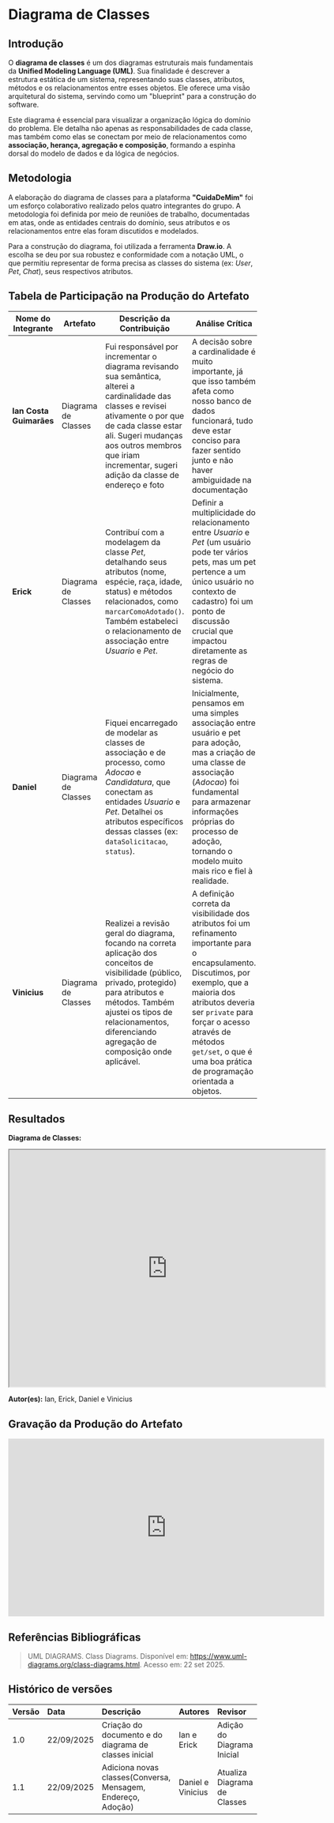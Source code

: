 # Diagrama de Classes

## **Introdução**

O **diagrama de classes** é um dos diagramas estruturais mais fundamentais da **Unified Modeling Language (UML)**. Sua finalidade é descrever a estrutura estática de um sistema, representando suas classes, atributos, métodos e os relacionamentos entre esses objetos. Ele oferece uma visão arquitetural do sistema, servindo como um "blueprint" para a construção do software.

Este diagrama é essencial para visualizar a organização lógica do domínio do problema. Ele detalha não apenas as responsabilidades de cada classe, mas também como elas se conectam por meio de relacionamentos como **associação, herança, agregação e composição**, formando a espinha dorsal do modelo de dados e da lógica de negócios.

## **Metodologia**

A elaboração do diagrama de classes para a plataforma **"CuidaDeMim"** foi um esforço colaborativo realizado pelos quatro integrantes do grupo. A metodologia foi definida por meio de reuniões de trabalho, documentadas em atas, onde as entidades centrais do domínio, seus atributos e os relacionamentos entre elas foram discutidos e modelados.

Para a construção do diagrama, foi utilizada a ferramenta **Draw.io**. A escolha se deu por sua robustez e conformidade com a notação UML, o que permitiu representar de forma precisa as classes do sistema (ex: *User*, *Pet*, *Chat*), seus respectivos atributos.

## **Tabela de Participação na Produção do Artefato**

<center>

| <center>Nome do<br>Integrante | <center>Artefato | <center>Descrição da<br>Contribuição | <center>Análise Crítica | <center>Link Comprobatório |
| :--- | :--- | :--- | :--- | :--- |
| **Ian Costa Guimarães** | Diagrama de Classes | Fui responsável por incrementar o diagrama revisando sua semântica, alterei a cardinalidade das classes e revisei ativamente o por que de cada classe estar ali. Sugeri mudanças aos outros membros que iriam incrementar, sugeri adição da classe de endereço e foto | A decisão sobre a cardinalidade é muito importante, já que isso também afeta como nosso banco de dados funcionará, tudo deve estar conciso para fazer sentido junto e não haver ambiguidade na documentação | [Modelagem Assincrona](https://unbbr.sharepoint.com/:v:/s/ArqDSW-G4/Eesdv8N0QR9BsW_p5MG-ta0BhTy4trpN996hKh2j0QsfdA?e=G2vTci&nav=eyJyZWZlcnJhbEluZm8iOnsicmVmZXJyYWxBcHAiOiJTdHJlYW1XZWJBcHAiLCJyZWZlcnJhbFZpZXciOiJTaGFyZURpYWxvZy1MaW5rIiwicmVmZXJyYWxBcHBQbGF0Zm9ybSI6IldlYiIsInJlZmVycmFsTW9kZSI6InZpZXcifX0%3D) |
| **Erick** | Diagrama de Classes | Contribuí com a modelagem da classe *Pet*, detalhando seus atributos (nome, espécie, raça, idade, status) e métodos relacionados, como `marcarComoAdotado()`. Também estabeleci o relacionamento de associação entre *Usuario* e *Pet*. | Definir a multiplicidade do relacionamento entre *Usuario* e *Pet* (um usuário pode ter vários pets, mas um pet pertence a um único usuário no contexto de cadastro) foi um ponto de discussão crucial que impactou diretamente as regras de negócio do sistema. | [Ata 01](https://unbarqdsw2025-2-turma01.github.io/2025.2-T01-G4_CuidaDeMim_Entrega_02/#/Projeto/IniciativasExtras/ata_01) |
| **Daniel** | Diagrama de Classes | Fiquei encarregado de modelar as classes de associação e de processo, como *Adocao* e *Candidatura*, que conectam as entidades *Usuario* e *Pet*. Detalhei os atributos específicos dessas classes (ex: `dataSolicitacao`, `status`). | Inicialmente, pensamos em uma simples associação entre usuário e pet para adoção, mas a criação de uma classe de associação (*Adocao*) foi fundamental para armazenar informações próprias do processo de adoção, tornando o modelo muito mais rico e fiel à realidade. | [Ata 01](https://unbarqdsw2025-2-turma01.github.io/2025.2-T01-G4_CuidaDeMim_Entrega_02/#/Projeto/IniciativasExtras/ata_01) |
| **Vinicius** | Diagrama de Classes | Realizei a revisão geral do diagrama, focando na correta aplicação dos conceitos de visibilidade (público, privado, protegido) para atributos e métodos. Também ajustei os tipos de relacionamentos, diferenciando agregação de composição onde aplicável. | A definição correta da visibilidade dos atributos foi um refinamento importante para o encapsulamento. Discutimos, por exemplo, que a maioria dos atributos deveria ser `private` para forçar o acesso através de métodos `get/set`, o que é uma boa prática de programação orientada a objetos. | [Ata 01](https://unbarqdsw2025-2-turma01.github.io/2025.2-T01-G4_CuidaDeMim_Entrega_02/#/Projeto/IniciativasExtras/ata_01) |

</center>

## **Resultados**

**Diagrama de Classes:**

<center>

<iframe src="https://drive.google.com/file/d/1Lk9mDWowbZvC8_nXWFe67WPWpVWF9w3Q/preview" width="640" height="480" allow="autoplay"></iframe>

</center>

**Autor(es):** Ian, Erick, Daniel e Vinicius

## **Gravação da Produção do Artefato**

<center>

<iframe src="https://unbbr.sharepoint.com/sites/ArqDSW-G4/_layouts/15/embed.aspx?UniqueId=c3bf1deb-4174-411f-b16f-e9e4c1beb5ad&embed=%7B%22ust%22%3Afalse%2C%22hv%22%3A%22CopyEmbedCode%22%7D&referrer=StreamWebApp&referrerScenario=EmbedDialog.Create" width="640" height="360" frameborder="0" scrolling="no" allowfullscreen title="Elaboração Assincrona diagrama de classes-20250922_155810-Gravação de Reunião.mp4"></iframe>


</center>

## **Referências Bibliográficas**

> UML DIAGRAMS. Class Diagrams. Disponível em: https://www.uml-diagrams.org/class-diagrams.html. Acesso em: 22 set 2025.

## **Histórico de versões**

| Versão | Data       | Descrição                                                                                             | Autores                            | Revisor |
| :--- | :--- | :--- | :--- | :--- |
| 1.0  | 22/09/2025 | Criação do documento e do diagrama de classes inicial     | Ian e Erick   | Adição do Diagrama Inicial       |
| 1.1  | 22/09/2025 | Adiciona novas classes(Conversa, Mensagem, Endereço, Adoção)    | Daniel e Vinicius   | Atualiza Diagrama de Classes       |
